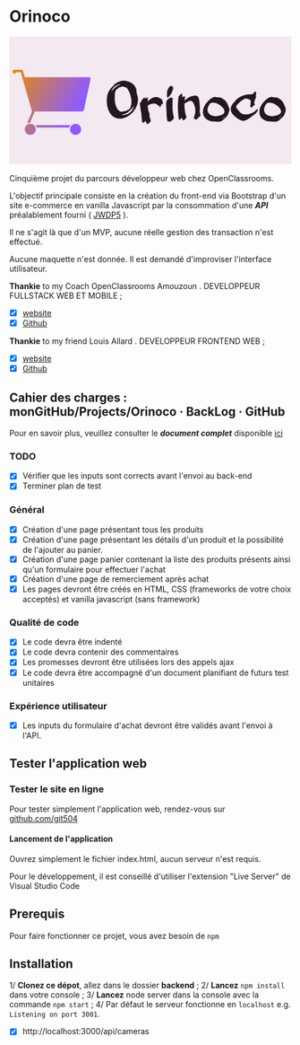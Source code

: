 # Orinoco
![Logo](livrables/Ressources/logo.png)

Cinquième projet du parcours développeur web chez OpenClassrooms.

L'objectif principale consiste en la création du front-end via Bootstrap d'un site e-commerce en vanilla Javascript par la consommation d'une ***API*** préalablement fourni ( [JWDP5](https://github.com/OpenClassrooms-Student-Center/JWDP5) ).

Il ne s'agit là que d'un MVP, aucune réelle gestion des transaction n'est effectué.

Aucune maquette n'est donnée. Il est demandé d'improviser l'interface utilisateur.

**Thankie** to my Coach OpenClassrooms Amouzoun . DEVELOPPEUR FULLSTACK WEB ET MOBILE ;
- [x] [website](https://creamind.fr/)
- [x] [Github](https://github.com/benytto888Z)

**Thankie** to my friend Louis Allard . DEVELOPPEUR FRONTEND WEB ;
- [x] [website](https://www.louisallard.fr/)
- [x] [Github](https://github.com/Louis-Allard)

## Cahier des charges : monGitHub/Projects/Orinoco · BackLog · GitHub

Pour en savoir plus, veuillez consulter le ***document complet*** disponible [ici](<https://s3-eu-west-1.amazonaws.com/course.oc-static.com/projects/DWJ_FR_P5/P5_Spe%CC%81cifications%20fonctionnelles%20Orinoco%20(2).pdf>)

### TODO

- [x] Vérifier que les inputs sont corrects avant l'envoi au back-end
- [x] Terminer plan de test
### Général

- [x] Création d'une page présentant tous les produits
- [x] Création d'une page présentant les détails d'un produit et la possibilité de l'ajouter au panier.
- [x] Création d'une page panier contenant la liste des produits présents ainsi qu'un formulaire pour effectuer l'achat
- [x] Création d'une page de remerciement après achat
- [x] Les pages devront être créés en HTML, CSS (frameworks de votre choix acceptés) et vanilla javascript (sans framework)

### Qualité de code

- [x] Le code devra être indenté
- [x] Le code devra contenir des commentaires
- [x] Les promesses devront être utilisées lors des appels ajax
- [x] Le code devra être accompagné d'un document planifiant de futurs test unitaires

### Expérience utilisateur

- [x] Les inputs du formulaire d'achat devront être validés avant l'envoi à l'API.

## Tester l'application web

### Tester le site en ligne

Pour tester simplement l'application web, rendez-vous sur [github.com/git504](https://git504.github.io/Orinoco/)

#### Lancement de l'application

Ouvrez simplement le fichier index.html, aucun serveur n'est requis.

Pour le développement, il est conseillé d'utiliser l'extension "Live Server" de Visual Studio Code

## Prerequis 

Pour faire fonctionner ce projet, vous avez besoin de `npm`
## Installation

1/ **Clonez ce dépot**, allez dans le dossier **backend** ; 
2/ **Lancez** `npm install` dans votre console ;
3/ **Lancez** node server dans la console avec la commande `npm start` ;
4/ Par défaut le serveur fonctionne en `localhost` e.g. `Listening on port 3001`.

- [x] http://localhost:3000/api/cameras